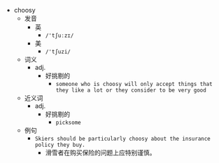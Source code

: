 - choosy
  - 发音
    - 英
      - `/'tʃuːzɪ/`
    - 美
      - `/'tʃuzi/`
  - 词义
    - adj.
      - 好挑剔的
        - `someone who is choosy will only accept things that they like a lot or they consider to be very good`
  - 近义词
    - adj.
      - 好挑剔的
        - `picksome`
  - 例句
    - `Skiers should be particularly choosy about the insurance policy they buy.`
      - 滑雪者在购买保险的问题上应特别谨慎。

